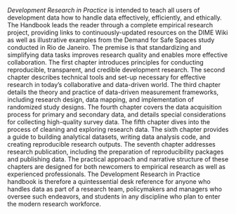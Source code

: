 _Development Research in Practice_ is intended to teach all users of development data
how to handle data effectively, efficiently, and ethically.
The Handbook leads the reader through a complete empirical research project,
providing links to continuously-updated resources on the DIME Wiki
as well as illustrative examples from the Demand for Safe Spaces study conducted in Rio de Janeiro.
The premise is that standardizing and simplifying data tasks
improves research quality and enables more effective collaboration.
The first chapter introduces principles for conducting reproducible,
transparent, and credible development research.
The second chapter describes technical tools and set-up necessary
for effective research in today’s collaborative and data-driven world.
The third chapter details the theory and practice of data-driven measurement frameworks,
including research design, data mapping, and implementation of randomized study designs.
The fourth chapter covers the data acquisition process for primary and secondary data,
and details special considerations for collecting high-quality survey data.
The fifth chapter dives into the process of cleaning and exploring research data.
The sixth chapter provides a guide to building analytical datasets,
writing data analysis code, and creating reproducible research outputs.
The seventh chapter addresses research publication,
including the preparation of reproducibility packages and publishing data.
The practical approach and narrative structure of these chapters are designed
for both newcomers to empirical research as well as experienced professionals.
The Development Research in Practice handbook is therefore a quintessential desk reference
for anyone who handles data as part of a research team, policymakers and managers who oversee such endeavors,
and students in any discipline who plan to enter the modern research workforce.
